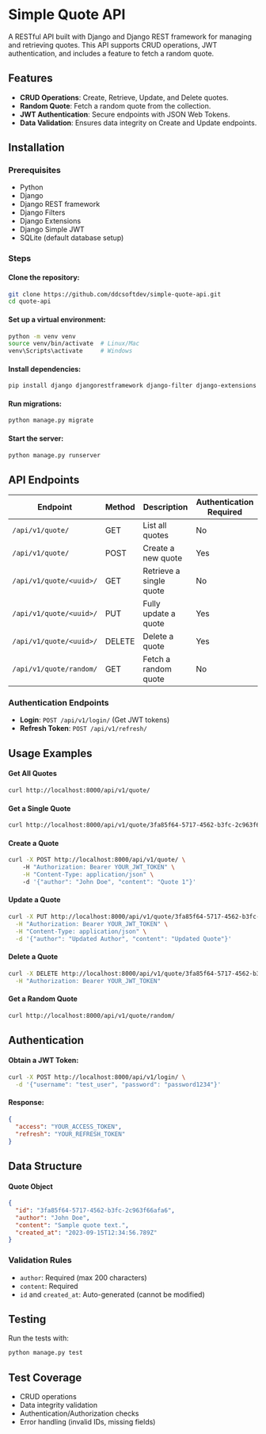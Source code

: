 # Simple Quote API

A RESTful API built with Django and Django REST framework for managing and retrieving quotes. This API supports CRUD operations, JWT authentication, and includes a feature to fetch a random quote.

## Features
- **CRUD Operations**: Create, Retrieve, Update, and Delete quotes.
- **Random Quote**: Fetch a random quote from the collection.
- **JWT Authentication**: Secure endpoints with JSON Web Tokens.
- **Data Validation**: Ensures data integrity on Create and Update endpoints.

## Installation

### Prerequisites
- Python
- Django
- Django REST framework
- Django Filters
- Django Extensions
- Django Simple JWT
- SQLite (default database setup)

### Steps
#### Clone the repository:
```bash
git clone https://github.com/ddcsoftdev/simple-quote-api.git
cd quote-api
```
#### Set up a virtual environment:
```bash
python -m venv venv
source venv/bin/activate  # Linux/Mac
venv\Scripts\activate     # Windows
```
#### Install dependencies:
```bash
pip install django djangorestframework django-filter django-extensions djangorestframework-simplejwt
```
#### Run migrations:
```bash
python manage.py migrate
```
#### Start the server:
```bash
python manage.py runserver
```

## API Endpoints

| Endpoint | Method | Description | Authentication Required |
|----------|--------|-------------|-------------------------|
| `/api/v1/quote/` | GET | List all quotes | No |
| `/api/v1/quote/` | POST | Create a new quote | Yes |
| `/api/v1/quote/<uuid>/` | GET | Retrieve a single quote | No |
| `/api/v1/quote/<uuid>/` | PUT | Fully update a quote | Yes |
| `/api/v1/quote/<uuid>/` | DELETE | Delete a quote | Yes |
| `/api/v1/quote/random/` | GET | Fetch a random quote | No |

### Authentication Endpoints
- **Login**: `POST /api/v1/login/` (Get JWT tokens)
- **Refresh Token**: `POST /api/v1/refresh/`

## Usage Examples

#### Get All Quotes
```bash
curl http://localhost:8000/api/v1/quote/
```
#### Get a Single Quote
```bash
curl http://localhost:8000/api/v1/quote/3fa85f64-5717-4562-b3fc-2c963f66afa6/
```
#### Create a Quote
```bash
curl -X POST http://localhost:8000/api/v1/quote/ \  
    -H "Authorization: Bearer YOUR_JWT_TOKEN" \
    -H "Content-Type: application/json" \ 
    -d '{"author": "John Doe", "content": "Quote 1"}'
```
#### Update a Quote
```bash
curl -X PUT http://localhost:8000/api/v1/quote/3fa85f64-5717-4562-b3fc-2c963f66afa6/ \
  -H "Authorization: Bearer YOUR_JWT_TOKEN" \
  -H "Content-Type: application/json" \
  -d '{"author": "Updated Author", "content": "Updated Quote"}'
```
#### Delete a Quote
```bash
curl -X DELETE http://localhost:8000/api/v1/quote/3fa85f64-5717-4562-b3fc-2c963f66afa6/ \
  -H "Authorization: Bearer YOUR_JWT_TOKEN"
```
#### Get a Random Quote
```bash
curl http://localhost:8000/api/v1/quote/random/
```

## Authentication
#### Obtain a JWT Token:
```bash
curl -X POST http://localhost:8000/api/v1/login/ \
  -d '{"username": "test_user", "password": "password1234"}'
```
#### Response:
```json
{
  "access": "YOUR_ACCESS_TOKEN",
  "refresh": "YOUR_REFRESH_TOKEN"
}
```

## Data Structure
#### Quote Object
```json
{
  "id": "3fa85f64-5717-4562-b3fc-2c963f66afa6",
  "author": "John Doe",
  "content": "Sample quote text.",
  "created_at": "2023-09-15T12:34:56.789Z"
}
```

### Validation Rules
- `author`: Required (max 200 characters)
- `content`: Required
- `id` and `created_at`: Auto-generated (cannot be modified)

## Testing
Run the tests with:
```bash
python manage.py test
```

## Test Coverage
- CRUD operations
- Data integrity validation
- Authentication/Authorization checks
- Error handling (invalid IDs, missing fields)